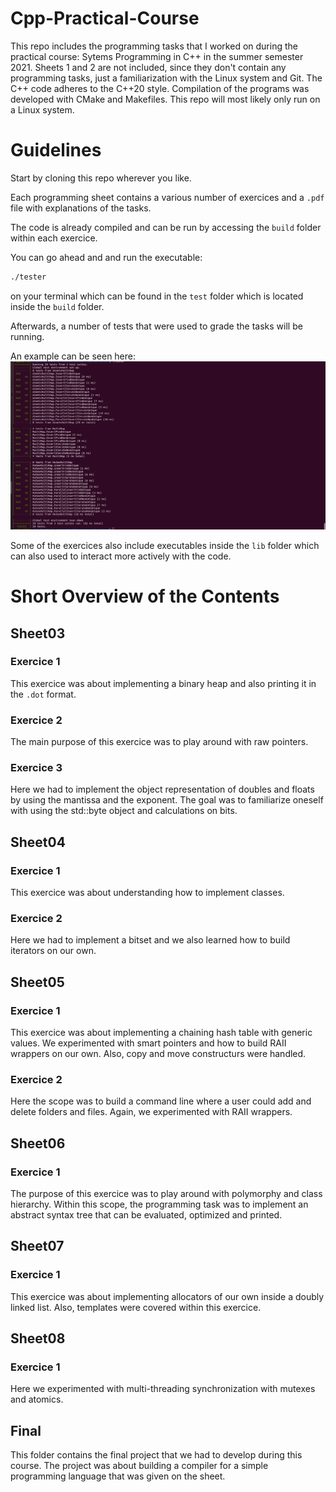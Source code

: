 # Cpp-Practical-Course
This repo includes the programming tasks that I worked on during the practical course: Sytems Programming in C++ in the summer semester 2021.
Sheets 1 and 2 are not included, since they don't contain any programming tasks, just a familiarization with the Linux system and Git. 
The C++ code adheres to the C++20 style. Compilation of the programs was developed with CMake and Makefiles. 
This repo will most likely only run on a Linux system.

# Guidelines
Start by cloning this repo wherever you like.

Each programming sheet contains a various number of exercices and a ```.pdf``` file with explanations of the tasks. 

The code is already compiled and can be run by accessing the ```build``` folder within each exercice.

You can go ahead and and run the executable:
```bash 
./tester
```
on your terminal which can be found in the ```test``` folder which is located inside the ```build``` folder.

Afterwards, a number of tests that were used to grade the tasks will be running.

An example can be seen here:
![tests](assets/tests.png)

Some of the exercices also include executables inside the ```lib``` folder which can also used to interact more actively with the code.

# Short Overview of the Contents

## Sheet03
### Exercice 1
This exercice was about implementing a binary heap and also printing it in the ```.dot``` format.
### Exercice 2
The main purpose of this exercice was to play around with raw pointers.
### Exercice 3
Here we had to implement the object representation of doubles and floats by using the mantissa and the exponent. 
The goal was to familiarize oneself with using the std::byte object and calculations on bits.

## Sheet04
### Exercice 1
This exercice was about understanding how to implement classes.
### Exercice 2
Here we had to implement a bitset and we also learned how to build iterators on our own.

## Sheet05
### Exercice 1
This exercice was about implementing a chaining hash table with generic values.
We experimented with smart pointers and how to build RAII wrappers on our own. 
Also, copy and move constructurs were handled.
### Exercice 2
Here the scope was to build a command line where a user could add and delete folders and files.
Again, we experimented with RAII wrappers.

## Sheet06
### Exercice 1
The purpose of this exercice was to play around with polymorphy and class hierarchy. 
Within this scope, the programming task was to implement an abstract syntax tree that can be evaluated, optimized and printed.

## Sheet07
### Exercice 1
This exercice was about implementing allocators of our own inside a doubly linked list.
Also, templates were covered within this exercice.

## Sheet08
### Exercice 1
Here we experimented with multi-threading synchronization with mutexes and atomics.

## Final
This folder contains the final project that we had to develop during this course. 
The project was about building a compiler for a simple programming language that was given on the sheet.

